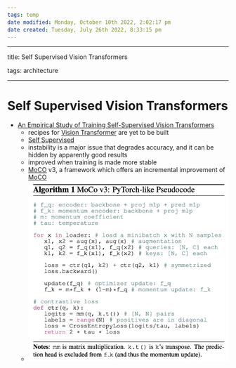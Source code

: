 ```yaml
---
tags: temp
date modified: Monday, October 10th 2022, 2:02:17 pm
date created: Tuesday, July 26th 2022, 8:33:15 pm
---
```


---

title: Self Supervised Vision Transformers

tags: architecture

---

# Self Supervised Vision Transformers
- [An Empirical Study of Training Self-Supervised Vision Transformers](https://arxiv.org/abs/2104.02057)
	- recipes for [Vision Transformer](Vision%20Transformer.md) are yet to be built
	- [Self Supervised](Self%20Supervised.md)
	- instability is a major issue that degrades accuracy, and it can be hidden by apparently good results
	- improved when training is made more stable
	- [MoCO](MoCO.md) v3, a framework which offers an incremental improvement of [MoCO](MoCO.md)
	- ![moco3](images/moco3.jpg)

